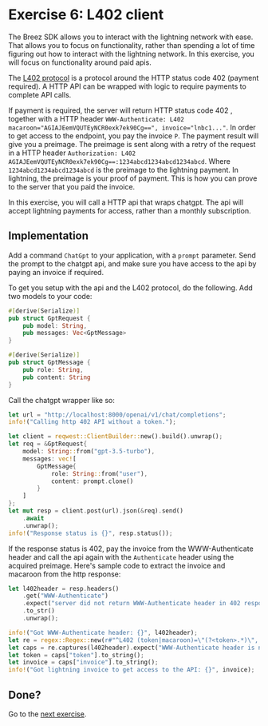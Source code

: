 # Exercise 6: L402 client
The Breez SDK allows you to interact with the lightning network with ease. That allows you to focus on functionality, rather than spending a lot of time figuring out how to interact with the lightning network. In this exercise, you will focus on functionality around paid apis.

The [L402 protocol](https://github.com/lightning/blips/blob/d2a8c19ec6f49677d942d1c03f3ab0a3362e7b39/blip-0026.md) is a protocol around the HTTP status code 402 (payment required). A HTTP API can be wrapped with logic to require payments to complete API calls. 

If payment is required, the server will return HTTP status code 402 , together with a HTTP header `WWW-Authenticate: L402 macaroon="AGIAJEemVQUTEyNCR0exk7ek90Cg==", invoice="lnbc1..."`. In order to get access to the endpoint, you pay the invoice `P`. The payment result will give you a preimage. The preimage is sent along with a retry of the request in a HTTP header `Authorization: L402 AGIAJEemVQUTEyNCR0exk7ek90Cg==:1234abcd1234abcd1234abcd`. Where `1234abcd1234abcd1234abcd` is the preimage to the lightning payment. In lightning, the preimage is your proof of payment. This is how you can prove to the server that you paid the invoice.

In this exercise, you will call a HTTP api that wraps chatgpt. The api will accept lightning payments for access, rather than a monthly subscription.

## Implementation
Add a command `ChatGpt` to your application, with a `prompt` parameter. Send the prompt to the chatgpt api, and make sure you have access to the api by paying an invoice if required.

To get you setup with the api and the L402 protocol, do the following.
Add two models to your code:
```rust
#[derive(Serialize)]
pub struct GptRequest {
    pub model: String,
    pub messages: Vec<GptMessage>
}

#[derive(Serialize)]
pub struct GptMessage {
    pub role: String,
    pub content: String
}
```

Call the chatgpt wrapper like so:
```rust
let url = "http://localhost:8000/openai/v1/chat/completions";
info!("Calling http 402 API without a token.");

let client = reqwest::ClientBuilder::new().build().unwrap();
let req = &GptRequest{
    model: String::from("gpt-3.5-turbo"),
    messages: vec![
        GptMessage{
            role: String::from("user"),
            content: prompt.clone()
        }
    ]
};
let mut resp = client.post(url).json(&req).send()
    .await
    .unwrap();
info!("Response status is {}", resp.status());
```

If the response status is 402, pay the invoice from the WWW-Authenticate header and call the api again with the `Authenticate` header using the acquired preimage. Here's sample code to extract the invoice and macaroon from the http response:
```rust
let l402header = resp.headers()
    .get("WWW-Authenticate")
    .expect("server did not return WWW-Authenticate header in 402 response.")
    .to_str()
    .unwrap();

info!("Got WWW-Authenticate header: {}", l402header);
let re = regex::Regex::new(r#"^L402 (token|macaroon)=\"(?<token>.*)\", invoice=\"(?<invoice>.*)\""#).unwrap();
let caps = re.captures(l402header).expect("WWW-Authenticate header is not a valid L402");
let token = caps["token"].to_string();
let invoice = caps["invoice"].to_string();
info!("Got lightning invoice to get access to the API: {}", invoice);
```

## Done?
Go to the [next exercise](./07-nostr-wallet-connect.md).
